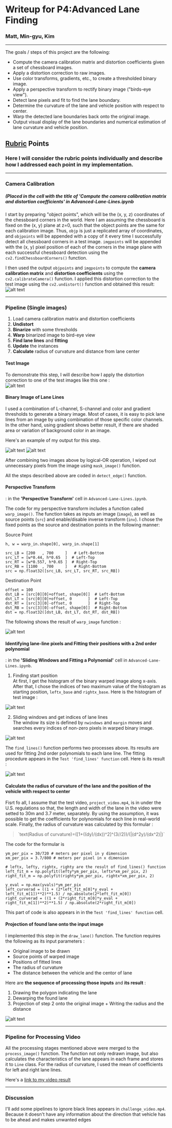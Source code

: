 # Writeup for P4:Advanced Lane Finding

### Matt, Min-gyu, Kim
---

The goals / steps of this project are the following:

* Compute the camera calibration matrix and distortion coefficients given a set of chessboard images.
* Apply a distortion correction to raw images.
* Use color transforms, gradients, etc., to create a thresholded binary image.
* Apply a perspective transform to rectify binary image ("birds-eye view").
* Detect lane pixels and fit to find the lane boundary.
* Determine the curvature of the lane and vehicle position with respect to center.
* Warp the detected lane boundaries back onto the original image.
* Output visual display of the lane boundaries and numerical estimation of lane curvature and vehicle position.

[//]: # (Image References)

[image1]: ./figures/calibration.png "Undistorted"
[image2]: ./figures/test_image.png "Road Transformed"
[image3]: ./figures/masked.png "Region of Interest"
[image4]: ./figures/c_binary.png "Binary_1"
[image5]: ./figures/grad.png "Binary_2"
[image6]: ./figures/warped.png "Warped"
[image7]: ./figures/histogram.png "Histogram"
[image8]: ./figures/find_lane_line.png "Finding Lines"
[image9]: ./figures/fitted_lines.png "Fitted Lines"
[image10]: ./figures/radiusCurvature.png "Formular for Radius of Curvature"
[image11]: ./figures/detected_lane.png "Detected Lane"
[video1]: ./result_project_video.mp4 "Video"

## [Rubric](https://review.udacity.com/#!/rubrics/571/view) Points
### Here I will consider the rubric points individually and describe how I addressed each point in my implementation.  

---

### Camera Calibration 
##### (Placed in the cell with the title of 'Compute the camera calibration matrix and distortion coefficients' in Advanced-Lane-Lines.ipynb

I start by preparing "object points", which will be the (x, y, z) coordinates of the chessboard corners in the world. Here I am assuming the chessboard is fixed on the (x, y) plane at z=0, such that the object points are the same for each calibration image.  Thus, `objp` is just a replicated array of coordinates, and `objpoints` will be appended with a copy of it every time I successfully detect all chessboard corners in a test image.  `imgpoints` will be appended with the (x, y) pixel position of each of the corners in the image plane with each successful chessboard detection using the `cv2.findChessboardCorners()` function.  

I then used the output `objpoints` and `imgpoints` to compute the **camera calibration matrix** and **distortion coefficients** using the `cv2.calibrateCamera()` function.  I applied this distortion correction to the test image using the `cv2.undistort()` function and obtained this result: 
![alt text][image1]

---

### Pipeline (Single images)

1) Load camera calibration matrix and distortion coefficients  
2) **Undistort**  
3) **Binarize** with some thresholds  
4) **Warp** binarized image to bird-eye view  
5) **Find lane lines** and **fitting** 
6) **Update** the instances  
7) **Calculate** radius of curvature and distance from lane center

#### Test Image
To demonstrate this step, I will describe how I apply the distortion correction to one of the test images like this one :  
![alt text][image2] 

#### Binary Image of Lane Lines

I used a combination of L-channel, S-channel and color and gradient thresholds to generate a binary image. Most of cases, it is easy to pick lane lines from an image by using combination of those specific color channels. In the other hand, using gradient shows better result, if there are shaded area or variation of background color in an image.

Here's an example of my output for this step.

![alt text][image4]
![alt text][image5]

After combining two images above by logical-OR operation, I wiped out unnecessary pixels from the image using `mask_image()` function.

All the steps described above are coded in `detect_edge()` function.

#### Perspective Transform
: in the **'Perspective Transform'** cell in `Advanced-Lane-Lines.ipynb`.

The code for my perspective transform includes a function called `warp_image()`. The function takes as inputs an image (`image`), as well as source points (`src`) and enable/disable inverse transform (`inv`).  I chose the fixed points as the source and destination points in the following manner:

Source Point
```
h, w = warp_in.shape[0], warp_in.shape[1]

src_LB = [200   , 700     ]   # Left-Bottom
src_LT = [w*0.44, h*0.65  ]  # Left-Top
src_RT = [w*0.557, h*0.65 ]  # Right-Top
src_RB = [1100  , 700     ]   # Right-Bottom
src = np.float32([src_LB, src_LT, src_RT, src_RB])
```
Destination Point
```
offset = 100
dst_LB = [src[0][0]+offset, shape[0]]  # Left-Bottom
dst_LT = [src[0][0]+offset, 0       ]  # Left-Top
dst_RT = [src[3][0]-offset, 0       ]  # Right-Top
dst_RB = [src[3][0]-offset, shape[0]]  # Right-Bottom
dst = np.float32([dst_LB, dst_LT, dst_RT, dst_RB])
```

The following shows the result of `warp_image` function : 

![alt text][image6]

#### Identifying lane-line pixels and Fitting their positions with a 2nd order polynomial
: in the **'Sliding Windows and Fitting a Polynomial'** cell in `Advanced-Lane-Lines.ipynb`.

1) Finding start position  
At first, I get the histogram of the binary warped image along x-axis. After that, I chose the indices of two maximum value of the histogram as starting position, `leftx_base` and `rightx_base`. Here is the histogram of test image :  

![alt text][image7]

2) Sliding windows and get indices of lane lines  
The window its size is defined by `nwindows` and `margin` moves and searches every indices of non-zero pixels in warped binary image.  

![alt text][image8]

The `find_lines()` function performs two processes above. Its results are used for fitting 2nd order polynomials to each lane line. The fitting procedure appears in the `Test 'find_lines' function` cell. Here is its result :  

![alt text][image9]

#### Calculate the radius of curvature of the lane and the position of the vehicle with respect to center

Fisrt fo all, I assume that the test video, `project_video.mp4`, is in under the U.S. regulations so that, the length and width of the lane in the video were setted to 30m and 3.7 meter, separately. By using the assumption, it was possible to get the coefficients for  polynomials for each line in real-world scale. Finally, the radius of curvature was calculated by this formular :     

<blockquote>
  <p>`text(Radius of curvature)=([1+((dy)/(dx))^2]^(3//2))/(|(d^2y)/(dx^2)|)`</p>
</blockquote>

The code for the formular is 
```
ym_per_pix = 30/720 # meters per pixel in y dimension
xm_per_pix = 3.7/800 # meters per pixel in x dimension

# leftx, lefty, rightx, righty are the result of find_lines() function
left_fit_m = np.polyfit(lefty*ym_per_pix, leftx*xm_per_pix, 2)
right_fit_m = np.polyfit(righty*ym_per_pix, rightx*xm_per_pix, 2)

y_eval = np.max(yvals)*ym_per_pix
left_curverad = ((1 + (2*left_fit_m[0]*y_eval + left_fit_m[1])**2)**1.5) / np.absolute(2*left_fit_m[0])
right_curverad = ((1 + (2*right_fit_m[0]*y_eval + right_fit_m[1])**2)**1.5) / np.absolute(2*right_fit_m[0])
```

This part of code is also appears in in the `Test 'find_lines' function` cell.

#### Projection of found lane onto the input image

I implemented this step in the `draw_lane()` function. The function requires the following as its input parameters :  
* Original image to be drawn  
* Source points of warped image  
* Positions of fitted lines  
* The radius of curvature  
* The distance between the vehicle and the centor of lane  

Here are **the sequence of processing those inputs** and **its result** :
1) Drawing the polygon indicating the lane  
2) Dewarping the found lane  
3) Projection of step 2 onto the original image + Writing the radius and the distance

![alt text][image11]

---

### Pipeline for Processing Video

All the processing stages mentioned above were merged to the `process_image()` function. The function not only redrawn image, but also calculates the characteristics of the lane appears in each frame and stores it to `Line` class. For the radius of curvature, I used the mean of coefficients for left and right lane lines.

Here's a [link to my video result](./result_project_video.mp4)

---

### Discussion

I'll add some pipelines to ignore black lines appears in `challenge_video.mp4`. Because it doesn't have any information about the direction that vehicle has to be ahead and makes unwanted edges


